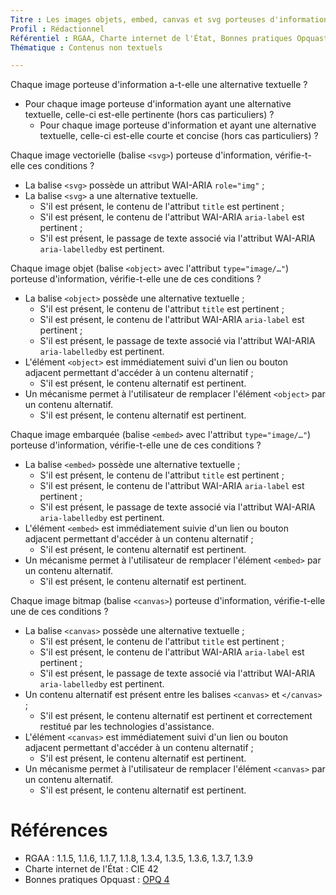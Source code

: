 ```yaml
---
Titre : Les images objets, embed, canvas et svg porteuses d'information ont une alternative textuelle pertinente, courte et concise, ou un contenu alternatif pertinent.
Profil : Rédactionnel
Référentiel : RGAA, Charte internet de l'État, Bonnes pratiques Opquast
Thématique : Contenus non textuels

---
```

Chaque image porteuse d'information a-t-elle une alternative textuelle ?
* Pour chaque image porteuse d'information ayant une alternative textuelle, celle-ci est-elle pertinente (hors cas particuliers) ?
  * Pour chaque image porteuse d'information et ayant une alternative textuelle, celle-ci est-elle courte et concise (hors cas particuliers) ?

Chaque image vectorielle (balise `<svg>`) porteuse d'information, vérifie-t-elle ces conditions ?
* La balise `<svg>` possède un attribut WAI-ARIA `role="img"` ;
* La balise `<svg>` a une alternative textuelle.
  * S'il est présent, le contenu de l'attribut `title` est pertinent ;
  * S'il est présent, le contenu de l'attribut WAI-ARIA `aria-label` est pertinent ;
  * S'il est présent, le passage de texte associé via l'attribut WAI-ARIA `aria-labelledby` est pertinent.

Chaque image objet (balise `<object>` avec l'attribut `type="image/…"`) porteuse d'information, vérifie-t-elle une de ces conditions ?
* La balise `<object>` possède une alternative textuelle ;
  * S'il est présent, le contenu de l'attribut `title` est pertinent ;
  * S'il est présent, le contenu de l'attribut WAI-ARIA `aria-label` est pertinent ;
  * S'il est présent, le passage de texte associé via l'attribut WAI-ARIA `aria-labelledby` est pertinent.
* L'élément `<object>` est immédiatement suivi d'un lien ou bouton adjacent permettant d'accéder à un contenu alternatif ;
  * S'il est présent, le contenu alternatif est pertinent.
* Un mécanisme permet à l'utilisateur de remplacer l'élément `<object>` par un contenu alternatif.
  * S'il est présent, le contenu alternatif est pertinent.

Chaque image embarquée (balise `<embed>` avec l'attribut `type="image/…"`) porteuse d'information, vérifie-t-elle une de ces conditions ?
* La balise `<embed>` possède une alternative textuelle ;
  * S'il est présent, le contenu de l'attribut `title` est pertinent ;
  * S'il est présent, le contenu de l'attribut WAI-ARIA `aria-label` est pertinent ;
  * S'il est présent, le passage de texte associé via l'attribut WAI-ARIA `aria-labelledby` est pertinent.
* L'élément `<embed>` est immédiatement suivie d'un lien ou bouton adjacent permettant d'accéder à un contenu alternatif ;
  * S'il est présent, le contenu alternatif est pertinent.
* Un mécanisme permet à l'utilisateur de remplacer l'élément `<embed>` par un contenu alternatif.
  * S'il est présent, le contenu alternatif est pertinent.

Chaque image bitmap (balise `<canvas>`) porteuse d'information, vérifie-t-elle une de ces conditions ?
* La balise `<canvas>` possède une alternative textuelle ;
  * S'il est présent, le contenu de l'attribut `title` est pertinent ;
  * S'il est présent, le contenu de l'attribut WAI-ARIA `aria-label` est pertinent ;
  * S'il est présent, le passage de texte associé via l'attribut WAI-ARIA `aria-labelledby` est pertinent.
* Un contenu alternatif est présent entre les balises `<canvas>` et `</canvas>` ;
  * S'il est présent, le contenu alternatif est pertinent et correctement restitué par les technologies d'assistance.
* L'élément `<canvas>` est immédiatement suivi d'un lien ou bouton adjacent permettant d'accéder à un contenu alternatif ;
  * S'il est présent, le contenu alternatif est pertinent.
* Un mécanisme permet à l'utilisateur de remplacer l'élément `<canvas>` par un contenu alternatif.
  * S'il est présent, le contenu alternatif est pertinent.


# Références

*   RGAA : 1.1.5, 1.1.6, 1.1.7, 1.1.8, 1.3.4, 1.3.5, 1.3.6, 1.3.7, 1.3.9
*   Charte internet de l'État : CIE 42
*   Bonnes pratiques Opquast : [OPQ 4](https://checklists.opquast.com/fr/qualiteweb/les-objets-inclus-sont-dotes-dune-alternative-textuelle-appropriee)
